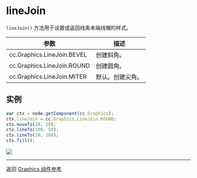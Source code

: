 # lineJoin

`lineJoin()` 方法用于设置或返回线条末端线帽的样式。

| 参数 |   描述
| -------------- | ----------- |
| cc.Graphics.LineJoin.BEVEL   | 创建斜角。
| cc.Graphics.LineJoin.ROUND  | 创建圆角。
| cc.Graphics.LineJoin.MITER | 默认。创建尖角。

## 实例

```javascript
var ctx = node.getComponent(cc.Graphics);
ctx.lineJoin = cc.Graphics.LineJoin.ROUND;
ctx.moveTo(20, 20);
ctx.lineTo(100, 50);
ctx.lineTo(20, 100);
ctx.fill();
```

<a href="graphics/lineJoin.png"><img src="graphics/lineJoin.png"></a>


<hr>

返回 [Graphics 组件参考](../../components/graphics.md)
